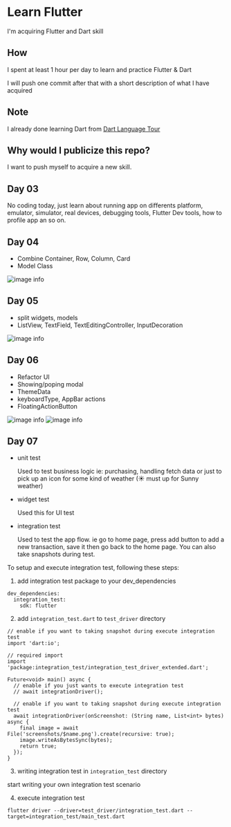 # Learn Flutter

I'm acquiring Flutter and Dart skill

## How

I spent at least 1 hour per day to learn and practice Flutter & Dart

I will push one commit after that with a short description of what I have acquired

## Note

I already done learning Dart from [Dart Language Tour](https://dart.dev/guides/language/language-tour)

## Why would I publicize this repo?

I want to push myself to acquire a new skill.

## Day 03

No coding today, just learn about running app on differents platform, emulator, simulator, real devices, debugging tools, Flutter Dev tools, how to profile app an so on.

## Day 04

* Combine Container, Row, Column, Card
* Model Class

![image info](./imgs/day_04.png)

## Day 05

* split widgets, models
* ListView, TextField, TextEditingController, InputDecoration

![image info](./imgs/day_05.png)


## Day 06

* Refactor UI
* Showing/poping modal
* ThemeData
* keyboardType, AppBar actions
* FloatingActionButton

![image info](./imgs/day_06_1.png)
![image info](./imgs/day_06_2.png)

## Day 07

* unit test
  
  Used to test business logic ie: purchasing, handling fetch data or just to pick up an icon for some kind of weather (☀ must up for Sunny weather)

* widget test

  Used this for UI test

* integration test

  Used to test the app flow. ie go to home page, press add button to add a new transaction, save it then go back to the home page. You can also take snapshots during test.


To setup and execute integration test, following these steps:

1. add integration test package to your dev_dependencies

```
dev_dependencies:
  integration_test:
    sdk: flutter
```

2. add `integration_test.dart` to `test_driver` directory

```
// enable if you want to taking snapshot during execute integration test
import 'dart:io';

// required import
import 'package:integration_test/integration_test_driver_extended.dart';

Future<void> main() async {
  // enable if you just wants to execute integration test
  // await integrationDriver();

  // enable if you want to taking snapshot during execute integration test
  await integrationDriver(onScreenshot: (String name, List<int> bytes) async {
    final image = await File('screenshots/$name.png').create(recursive: true);
    image.writeAsBytesSync(bytes);
    return true;
  });
}
```

3. writing integration test in `integration_test` directory

start writing your own integration test scenario

4. execute integration test

```
flutter driver --driver=test_driver/integration_test.dart --target=integration_test/main_test.dart
```